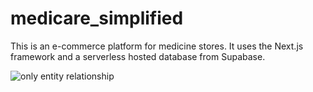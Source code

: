 # medicare_simplified
This is an e-commerce platform for medicine stores. It uses the Next.js framework and a serverless hosted database from Supabase.

![only entity relationship](https://github.com/user-attachments/assets/7450f97f-2bff-4c8c-aa6f-50f4978cf3a1)
